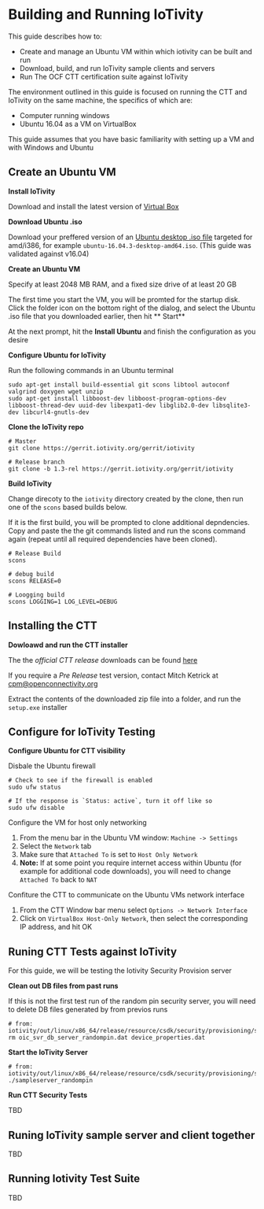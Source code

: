 Building and Running IoTivity
=============================

This guide describes how to:

* Create and manage an Ubuntu VM within which iotivity can be built and run
* Download, build, and run IoTivity sample clients and servers
* Run The OCF CTT certification suite against IoTivity

The environment outlined in this guide is focused on running the CTT and IoTivity on the same machine, the specifics of which are:

* Computer running windows
* Ubuntu 16.04 as a VM on VirtualBox

This guide assumes that you have basic familiarity with setting up a VM and with Windows and Ubuntu

## Create an Ubuntu VM

**Install IoTivity**

Download and install the latest version of [Virtual Box](https://www.virtualbox.org/)

**Download Ubuntu .iso**

Download your preffered version of an [Ubuntu desktop .iso file](https://www.ubuntu.com/download/desktop) targeted for amd/i386, for example `ubuntu-16.04.3-desktop-amd64.iso`.  (This guide was validated against v16.04)

**Create an Ubuntu VM**

Specify at least 2048 MB RAM, and a fixed size drive of at least 20 GB

The first time you start the VM, you will be promted for the startup disk.  Click the folder icon on the bottom right of the dialog, and select the Ubuntu .iso file that you downloaded earlier, then hit **
Start**

At the next prompt, hit the **Install Ubuntu** and finish the configuration as you desire

**Configure Ubuntu for IoTivity**

Run the following commands in an Ubuntu terminal
```
sudo apt-get install build-essential git scons libtool autoconf valgrind doxygen wget unzip
sudo apt-get install libboost-dev libboost-program-options-dev libboost-thread-dev uuid-dev libexpat1-dev libglib2.0-dev libsqlite3-dev libcurl4-gnutls-dev
```

**Clone the IoTivity repo**

```
# Master
git clone https://gerrit.iotivity.org/gerrit/iotivity

# Release branch
git clone -b 1.3-rel https://gerrit.iotivity.org/gerrit/iotivity
```

**Build IoTivity**

Change direcoty to the `iotivity` directory created by the clone, then run one of the `scons` based builds below.

If it is the first build, you will be prompted to clone additional depndencies.  Copy and paste the the git commands listed and run the scons command again (repeat until all required dependencies have been cloned).
```
# Release Build
scons

# debug build
scons RELEASE=0

# Loogging build
scons LOGGING=1 LOG_LEVEL=DEBUG
```

## Installing the CTT

**Dowloawd and run the CTT installer**

The the *official CTT release* downloads can be found [here](https://workspace.openconnectivity.org/kws/test_tools/)

If you require a *Pre Release* test version, contact Mitch Ketrick at cpm@openconnectivity.org

Extract the contents of the downloaded zip file into a folder, and run the `setup.exe` installer

## Configure for IoTivity Testing

**Configure Ubuntu for CTT visibility**

Disbale the Ubuntu firewall
```
# Check to see if the firewall is enabled
sudo ufw status

# If the response is `Status: active`, turn it off like so
sudo ufw disable
```

Configure the VM for host only networking

1. From the menu bar in the Ubuntu VM window: `Machine -> Settings`
2. Select the `Network` tab
3. Make sure that `Attached To` is set to `Host Only Network`
4. **Note:** If at some point you require internet access within Ubuntu (for example for additional code downloads), you will need to change `Attached To` back to `NAT`


Confiture the CTT to communicate on the Ubuntu VMs network interface

1. From the CTT Window bar menu select `Options -> Network Interface`
2. Click on `VirtualBox Host-Only Network`, then select the corresponding IP address, and hit OK


## Runing CTT Tests against IoTivity

For this guide, we will be testing the Iotivity Security Provision server

**Clean out DB files from past runs**

If this is not the first test run of the random pin security server, you will need to delete DB files generated by from previos runs
```
# from: iotivity/out/linux/x86_64/release/resource/csdk/security/provisioning/sample
rm oic_svr_db_server_randompin.dat device_properties.dat
```

**Start the IoTivity Server**
```
# from: iotivity/out/linux/x86_64/release/resource/csdk/security/provisioning/sample
./sampleserver_randompin
```

**Run CTT Security Tests**

TBD

## Runing IoTivity sample server and client together

TBD

## Running Iotivity Test Suite

TBD
